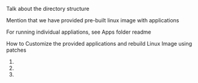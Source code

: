 Talk about the directory structure

Mention that we have provided pre-built linux image with applications

For running individual appliations, see Apps folder readme


How to Customize the provided applications and rebuild Linux Image using patches

1. 

2.

3.

